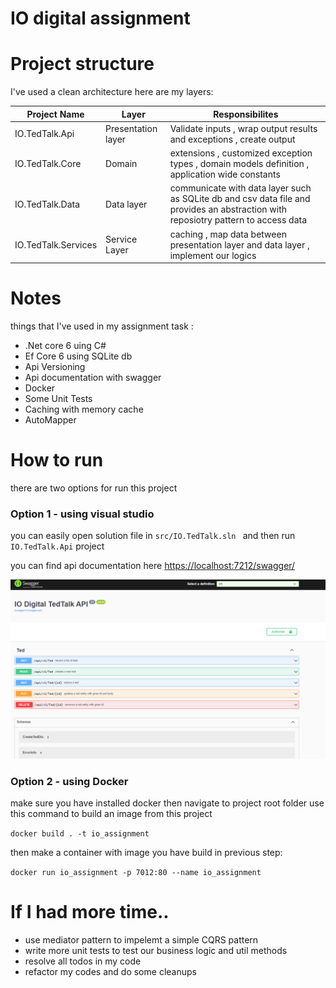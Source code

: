 # IO digital assignment



# Project structure

I've used a clean architecture 
here are my layers:

Project Name  | Layer  | Responsibilites
------------- |------------- | -------------
IO.TedTalk.Api  | Presentation layer | Validate inputs , wrap output results and exceptions , create output
IO.TedTalk.Core  | Domain | extensions , customized exception types , domain models definition , application wide constants
IO.TedTalk.Data | Data layer | communicate with data layer such as SQLite db and csv data file and provides an abstraction with reposiotry pattern to access data
IO.TedTalk.Services | Service Layer | caching , map data between presentation layer and data layer , implement our logics


# Notes

things that I've used in my assignment task :

- .Net core 6 uing C#
- Ef Core 6 using SQLite db
- Api Versioning
- Api documentation with swagger 
- Docker
- Some Unit Tests
- Caching with memory cache
- AutoMapper



# How to run

there are two options for run this project


### Option 1 - using visual studio

you can easily open solution file in `src/IO.TedTalk.sln `
and then run `IO.TedTalk.Api` project

you can find api documentation here [https://localhost:7212/swagger/](https://localhost:7212/swagger/)

![Screenshot](/docs/screenshot.png)

### Option 2 - using Docker

make sure you have installed docker 
then navigate to project root folder
use this command to build an image from this project

`docker build . -t io_assignment`

then make a container with image you have build in previous step:

`docker run io_assignment -p 7012:80 --name io_assignment`

# If I had more time..
- use mediator pattern to impelemt a simple CQRS pattern
- write more unit tests to test our business logic and util methods
- resolve all todos in my code
- refactor my codes and do some cleanups





